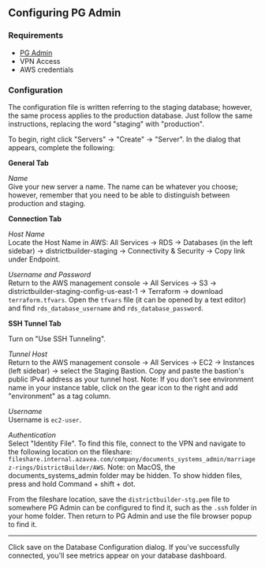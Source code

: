 ## Configuring PG Admin

### Requirements

- [PG Admin](https://www.pgadmin.org/)
- VPN Access
- AWS credentials

### Configuration

The configuration file is written referring to the staging database; however, the same process applies to the production database. Just follow the same instructions, replacing the word "staging" with "production".

To begin, right click "Servers" &#8594; "Create" &#8594; "Server". In the dialog that appears, complete the following:

**General Tab**

_Name_<br>
Give your new server a name. The name can be whatever you choose; however, remember that you need to be able to distinguish between production and staging.

**Connection Tab**

_Host Name_<br>
Locate the Host Name in AWS: All Services &#8594; RDS &#8594; Databases (in the left sidebar) &#8594; districtbuilder-staging &#8594; Connectivity & Security &#8594; Copy link under Endpoint.

_Username and Password_<br>
Return to the AWS management console &#8594; All Services &#8594; S3 &#8594; districtbuilder-staging-config-us-east-1 &#8594; Terraform &#8594; download `terraform.tfvars`. Open the `tfvars` file (it can be opened by a text editor) and find `rds_database_username` and `rds_database_password`.

**SSH Tunnel Tab**

Turn on "Use SSH Tunneling".

_Tunnel Host_<br>
Return to the AWS management console &#8594; All Services &#8594; EC2 &#8594; Instances (left sidebar) &#8594; select the Staging Bastion. Copy and paste the bastion's public IPv4 address as your tunnel host. Note: If you don't see environment name in your instance table, click on the gear icon to the right and add "environment" as a tag column.

_Username_<br>
Username is `ec2-user`.

_Authentication_<br>
Select "Identity File". To find this file, connect to the VPN and navigate to the following location on the fileshare: `fileshare.internal.azavea.com/company/documents_systems_admin/marriagez-rings/DistrictBuilder/AWS`. Note: on MacOS, the documents_systems_admin folder may be hidden. To show hidden files, press and hold Command + shift + dot.

From the fileshare location, save the `districtbuilder-stg.pem` file to somewhere PG Admin can be configured to find it, such as the `.ssh` folder in your home folder. Then return to PG Admin and use the file browser popup to find it.

---

Click save on the Database Configuration dialog. If you've successfully connected, you'll see metrics appear on your database dashboard.
